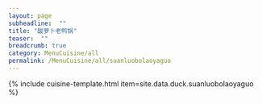 ```yaml
---
layout: page
subheadline:  ""
title: "酸萝卜老鸭锅" 
teaser:  "" 
breadcrumb: true
category: MenuCuisine/all
permalink: /MenuCuisine/all/suanluobolaoyaguo
---
```


{% include cuisine-template.html item=site.data.duck.suanluobolaoyaguo %}
